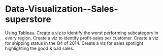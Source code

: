 # Data-Visualization--Sales-superstore
Using Tableau.
Create a viz to identify the worst performing subcategory in every region.
Create a viz to identify profit-sales per customer. 
Create a viz for shipping status in the Q4 of 2014.
Create a viz for sales spotlight highlighting the good & bad sales.
